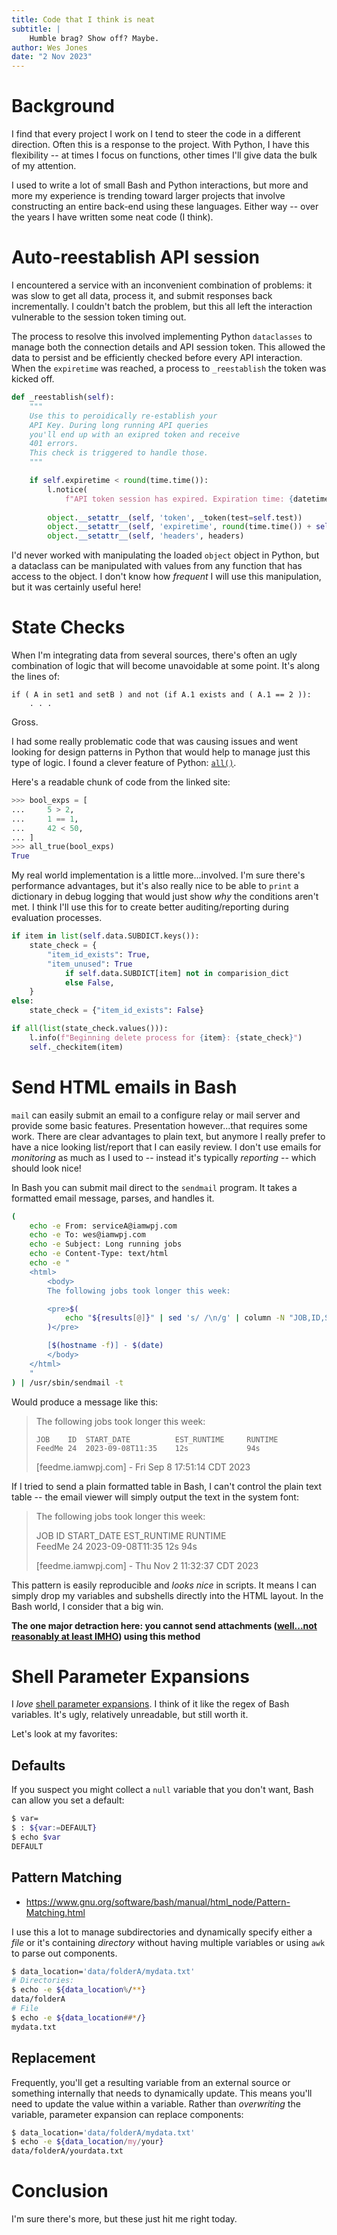 ```yaml
---
title: Code that I think is neat
subtitle: |
    Humble brag? Show off? Maybe.
author: Wes Jones
date: "2 Nov 2023"
---
```


# Background

I find that every project I work on I tend to steer the code in a different direction. Often this is a response to the project. With Python, I have this flexibility -- at times I focus on functions, other times I'll give data the bulk of my attention.

I used to write a lot of small Bash and Python interactions, but more and more my experience is trending toward larger projects that involve constructing an entire back-end using these languages. Either way -- over the years I have written some neat code (I think).

# Auto-reestablish API session

I encountered a service with an inconvenient combination of problems: it was slow to get all data, process it, and submit responses back incrementally. I couldn't batch the problem, but this all left the interaction vulnerable to the session token timing out.

The process to resolve this involved implementing Python `dataclasses` to manage both the connection details and API session token. This allowed the data to persist and be efficiently checked before every API interaction. When the `expiretime` was reached, a process to `_reestablish` the token was kicked off.

```python
def _reestablish(self):
    """
    Use this to peroidically re-establish your 
    API Key. During long running API queries
    you'll end up with an exipred token and receive
    401 errors.
    This check is triggered to handle those.
    """

    if self.expiretime < round(time.time()):
        l.notice(
            f"API token session has expired. Expiration time: {datetime.fromtimestamp(self.expiretime).strftime('%c')}")
        
        object.__setattr__(self, 'token', _token(test=self.test))
        object.__setattr__(self, 'expiretime', round(time.time()) + self.duration)
        object.__setattr__(self, 'headers', headers)
```

I'd never worked with manipulating the loaded `object` object in Python, but a dataclass can be manipulated with values from any function that has access to the object. I don't know how _frequent_ I will use this manipulation, but it was certainly useful here!

# State Checks

When I'm integrating data from several sources, there's often an ugly combination of logic that will become unavoidable at some point. It's along the lines of:

```psuedo
if ( A in set1 and setB ) and not (if A.1 exists and ( A.1 == 2 )):
    . . .
```

Gross.

I had some really problematic code that was causing issues and went looking for design patterns in Python that would help to manage just this type of logic. I found a clever feature of Python: [`all()`](https://realpython.com/python-all/).

Here's a readable chunk of code from the linked site:

```python
>>> bool_exps = [
...     5 > 2,
...     1 == 1,
...     42 < 50,
... ]
>>> all_true(bool_exps)
True
```

My real world implementation is a little more...involved. I'm sure there's performance advantages, but it's also really nice to be able to `print` a dictionary in debug logging that would just show _why_ the conditions aren't met. I think I'll use this for to create better auditing/reporting during evaluation processes.

```python
if item in list(self.data.SUBDICT.keys()):
    state_check = {
        "item_id_exists": True,
        "item_unused": True 
            if self.data.SUBDICT[item] not in comparision_dict
            else False,
    }
else:
    state_check = {"item_id_exists": False}

if all(list(state_check.values())):
    l.info(f"Beginning delete process for {item}: {state_check}")
    self._checkitem(item)
```

# Send HTML emails in Bash

`mail` can easily submit an email to a configure relay or mail server and provide some basic features. Presentation however...that requires some work. There are clear advantages to plain text, but anymore I really prefer to have a nice looking list/report that I can easily review. I don't use emails for _monitoring_ as much as I used to -- instead it's typically _reporting_ -- which should look nice!

In Bash you can submit mail direct to the `sendmail` program. It takes a formatted email message, parses, and handles it.

```bash
(
    echo -e From: serviceA@iamwpj.com
    echo -e To: wes@iamwpj.com
    echo -e Subject: Long running jobs
    echo -e Content-Type: text/html
    echo -e "
    <html>
        <body>
        The following jobs took longer this week:

        <pre>$(
            echo "${results[@]}" | sed 's/ /\n/g' | column -N "JOB,ID,START DATE, EXPECTED RUNTIME, ACTUAL RUNTIME" -t -s','
        )</pre>

        [$(hostname -f)] - $(date)
        </body>
    </html>
    "
) | /usr/sbin/sendmail -t
```

Would produce a message like this:

> The following jobs took longer this week:
>```plain
>JOB    ID  START_DATE          EST_RUNTIME     RUNTIME
>FeedMe 24  2023-09-08T11:35    12s             94s
>```
>[feedme.iamwpj.com] - Fri Sep 8 17:51:14 CDT 2023

If I tried to send a plain formatted table in Bash, I can't control the plain text table -- the email viewer will simply output the text in the system font:

<!-- 
This has to have a '<br>' tag because of the nature of block quotes in MD.
It's still representative of the email content.
-->
>The following jobs took longer this week:
>
>JOB     ID  START_DATE         EST_RUNTIME   RUNTIME<br>
>FeedMe  24  2023-09-08T11:35   12s           94s
>
>[feedme.iamwpj.com] - Thu Nov  2 11:32:37 CDT 2023

This pattern is easily reproducible and _looks nice_ in scripts. It means I can simply drop my variables and subshells directly into the HTML layout. In the Bash world, I consider that a big win.

**The one major detraction here: you cannot send attachments ([well...not reasonably at least IMHO](https://unix.stackexchange.com/questions/223636/can-sendmail-include-an-attachment/507171#507171)) using this method**

# Shell Parameter Expansions

I _love_ [shell parameter expansions](https://www.gnu.org/software/bash/manual/html_node/Shell-Parameter-Expansion.html). I think of it like the regex of Bash variables. It's ugly, relatively unreadable, but still worth it.

Let's look at my favorites:

## Defaults

If you suspect you might collect a `null` variable that you don't want, Bash can allow you set a default:

```bash
$ var=
$ : ${var:=DEFAULT}
$ echo $var
DEFAULT
```

## Pattern Matching

* <https://www.gnu.org/software/bash/manual/html_node/Pattern-Matching.html>

I use this a lot to manage subdirectories and dynamically specify either a _file_ or it's containing _directory_ without having multiple variables or using `awk` to parse out components.

```bash
$ data_location='data/folderA/mydata.txt'
# Directories:
$ echo -e ${data_location%/**}
data/folderA
# File
$ echo -e ${data_location##*/}
mydata.txt
```

## Replacement

Frequently, you'll get a resulting variable from an external source or something internally that needs to dynamically update. This means you'll need to update the value within a variable. Rather than _overwriting_ the variable, parameter expansion can replace components:

```bash
$ data_location='data/folderA/mydata.txt'
$ echo -e ${data_location/my/your}
data/folderA/yourdata.txt
```

# Conclusion

I'm sure there's more, but these just hit me right today.
